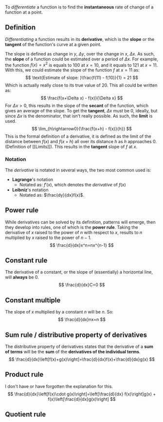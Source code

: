 To *differentiate* a function is to find the **instantaneous** rate of change of a function at a point.
## Definition
*Differentiating* a function results in its **derivative**, which is the **slope** or the **tangent** of the function's curve at a given point.

The slope is defined as change in $y$, $\Delta y$, over the change in $x$, $\Delta x$. As such, the **slope** of a function could be estimated over a period of $\Delta x$. For example, the function $f(x) = x^2$ is equals to $100$ at $x=10$, and it equals to $121$ at $x=11$. With this, we could estimate the slope of the function $f$ at $x=11$ as:
$$
\text{Estimate of slope: }\frac{f(11) - f(10)}{1} = 21
$$
Which is actually really close to its true value of $20$. This all could be written as:
$$
\frac{f(x+\Delta x) - f(x)}{\Delta x}
$$
For $\Delta x > 0$, this results in the slope of the **secant** of the function, which gives an average of the slope. To get the **tangent**, $\Delta x$ must be $0$, ideally, but since $\Delta x$ is the denominator, that isn't really possible. As such, the **limit** is used.
$$
\lim_{h\rightarrow0}{\frac{f(x+h) - f(x)}{h}}
$$
This is the formal definition of a derivative, it is defined as the limit of the distance between $f(x)$ and $f(x+h)$ all over its distance $h$ as $h$ approaches $0$. (Definition of [[Limits]]). This results in the **tangent** slope of $f$ at $x$.
### Notation
The *derivative* is notated in several ways, the two most common used is:
* **Lagrange**'s notation
	* Notated as: $f'(x)$, which denotes the *derivative* of $f(x)$
* **Leibniz**'s notation
	* Notated as: $\frac{dy}{dx}f(x)$.
## Power rule
While derivatives can be solved by its definition, patterns will emerge, then they develop into rules, one of which is the **power rule**. Taking the derivative of $x$ raised to the power of $n$ with respect to $x$, results to $n$ multiplied by $x$ raised to the power of $n-1$.
$$
\frac{d}{dx}x^n=nx^{n-1}
$$
## Constant rule
The derivative of a constant, or the slope of (essentially) a horizontal line, will **always** be $0$.
$$
\frac{d}{dx}C=0
$$
## Constant multiple
The slope of $x$ multiplied by a constant $n$ will be $n$. So:
$$
\frac{d}{dx}nx=n
$$
## Sum rule / distributive property of derivatives
The distributive property of derivatives states that the derivative of a **sum of terms** will be the **sum** of the **derivatives of the individual terms**.
$$
\frac{d}{dx}\left[f(x)+g(x)\right]=\frac{d}{dx}f(x)+\frac{d}{dx}g(x)
$$
## Product rule
I don't have or have forgotten the explanation for this.
$$
\frac{d}{dx}\left[f(x)\cdot g(x)\right]=\left[\frac{d}{dx} f(x)\right]g(x) + f(x)\left[\frac{d}{dx}g(x)\right]
$$
## Quotient rule
